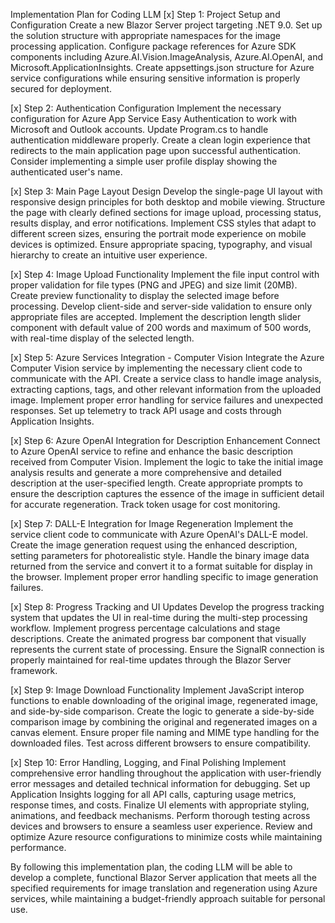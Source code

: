 Implementation Plan for Coding LLM
[x] Step 1: Project Setup and Configuration
Create a new Blazor Server project targeting .NET 9.0. Set up the solution structure with appropriate namespaces for the image processing application. Configure package references for Azure SDK components including Azure.AI.Vision.ImageAnalysis, Azure.AI.OpenAI, and Microsoft.ApplicationInsights. Create appsettings.json structure for Azure service configurations while ensuring sensitive information is properly secured for deployment.

[x] Step 2: Authentication Configuration
Implement the necessary configuration for Azure App Service Easy Authentication to work with Microsoft and Outlook accounts. Update Program.cs to handle authentication middleware properly. Create a clean login experience that redirects to the main application page upon successful authentication. Consider implementing a simple user profile display showing the authenticated user's name.

[x] Step 3: Main Page Layout Design
Develop the single-page UI layout with responsive design principles for both desktop and mobile viewing. Structure the page with clearly defined sections for image upload, processing status, results display, and error notifications. Implement CSS styles that adapt to different screen sizes, ensuring the portrait mode experience on mobile devices is optimized. Ensure appropriate spacing, typography, and visual hierarchy to create an intuitive user experience.

[x] Step 4: Image Upload Functionality
Implement the file input control with proper validation for file types (PNG and JPEG) and size limit (20MB). Create preview functionality to display the selected image before processing. Develop client-side and server-side validation to ensure only appropriate files are accepted. Implement the description length slider component with default value of 200 words and maximum of 500 words, with real-time display of the selected length.

[x] Step 5: Azure Services Integration - Computer Vision
Integrate the Azure Computer Vision service by implementing the necessary client code to communicate with the API. Create a service class to handle image analysis, extracting captions, tags, and other relevant information from the uploaded image. Implement proper error handling for service failures and unexpected responses. Set up telemetry to track API usage and costs through Application Insights.

[x] Step 6: Azure OpenAI Integration for Description Enhancement
Connect to Azure OpenAI service to refine and enhance the basic description received from Computer Vision. Implement the logic to take the initial image analysis results and generate a more comprehensive and detailed description at the user-specified length. Create appropriate prompts to ensure the description captures the essence of the image in sufficient detail for accurate regeneration. Track token usage for cost monitoring.

[x] Step 7: DALL-E Integration for Image Regeneration
Implement the service client code to communicate with Azure OpenAI's DALL-E model. Create the image generation request using the enhanced description, setting parameters for photorealistic style. Handle the binary image data returned from the service and convert it to a format suitable for display in the browser. Implement proper error handling specific to image generation failures.

[x] Step 8: Progress Tracking and UI Updates
Develop the progress tracking system that updates the UI in real-time during the multi-step processing workflow. Implement progress percentage calculations and stage descriptions. Create the animated progress bar component that visually represents the current state of processing. Ensure the SignalR connection is properly maintained for real-time updates through the Blazor Server framework.

[x] Step 9: Image Download Functionality
Implement JavaScript interop functions to enable downloading of the original image, regenerated image, and side-by-side comparison. Create the logic to generate a side-by-side comparison image by combining the original and regenerated images on a canvas element. Ensure proper file naming and MIME type handling for the downloaded files. Test across different browsers to ensure compatibility.

[x] Step 10: Error Handling, Logging, and Final Polishing
Implement comprehensive error handling throughout the application with user-friendly error messages and detailed technical information for debugging. Set up Application Insights logging for all API calls, capturing usage metrics, response times, and costs. Finalize UI elements with appropriate styling, animations, and feedback mechanisms. Perform thorough testing across devices and browsers to ensure a seamless user experience. Review and optimize Azure resource configurations to minimize costs while maintaining performance.

By following this implementation plan, the coding LLM will be able to develop a complete, functional Blazor Server application that meets all the specified requirements for image translation and regeneration using Azure services, while maintaining a budget-friendly approach suitable for personal use.
